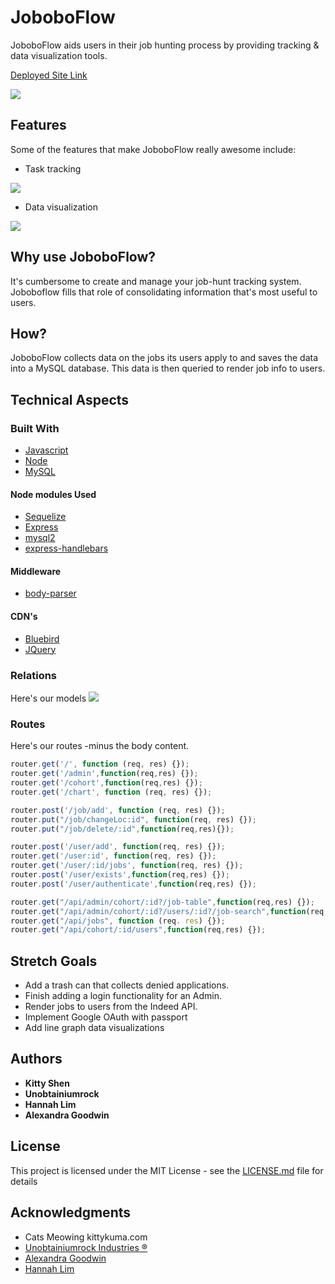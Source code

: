 # JoboboFlow
JoboboFlow aids users in their job hunting process by providing tracking & data visualization tools. 

[Deployed Site Link](https://jobobo-flow.herokuapp.com/)

<img src="./README/landing-page.PNG">

## Features
Some of the features that make JoboboFlow really awesome include:

* Task tracking
<img src="./README/task-board.png">

* Data visualization
<img src="./README/visual-analysis.png">


## Why use JoboboFlow?
It's cumbersome to create and manage your job-hunt tracking system. Joboboflow fills that role of consolidating information that's most useful to users.


## How?
JoboboFlow collects data on the jobs its users apply to and saves the data into a MySQL database. This data is then queried to render job info to users.


## Technical Aspects

### Built With
* [Javascript](https://eloquentjavascript.net/)
* [Node](https://nodejs.org/en/)
* [MySQL](https://www.mysql.com/)

#### Node modules Used
* [Sequelize](http://docs.sequelizejs.com/)
* [Express](https://expressjs.com/)
* [mysql2](https://github.com/sidorares/node-mysql2)
* [express-handlebars](https://github.com/ericf/express-handlebars)


#### Middleware
* [body-parser](https://github.com/expressjs/body-parser)

#### CDN's
* [Bluebird](http://bluebirdjs.com/docs/getting-started.html)
* [JQuery](https://api.jquery.com/)

### Relations
Here's our models
<img src="./README/schema-tables.png">

### Routes
Here's our routes -minus the body content.


```javascript
router.get('/', function (req, res) {});
router.get('/admin',function(req,res) {});
router.get('/cohort',function(req,res) {});
router.get('/chart', function (req, res) {});

router.post('/job/add', function (req, res) {});
router.put("/job/changeLoc:id", function(req, res) {});
router.put("/job/delete/:id",function(req,res){});

router.post('/user/add', function(req, res) {});
router.get('/user:id', function(req, res) {});
router.get('/user/:id/jobs', function(req, res) {});
router.post('/user/exists',function(req,res) {});
router.post('/user/authenticate',function(req,res) {});

router.get("/api/admin/cohort/:id?/job-table",function(req,res) {});
router.get("/api/admin/cohort/:id?/users/:id?/job-search",function(req,res) {});
router.get("/api/jobs", function (req. res) {});
router.get("/api/cohort/:id/users",function(req,res) {});
```


## Stretch Goals
* Add a trash can that collects denied applications.
* Finish adding a login functionality for an Admin.
* Render jobs to users from the Indeed API.
* Implement Google OAuth with passport
* Add line graph data visualizations

## Authors

* **Kitty Shen**
* **Unobtainiumrock**
* **Hannah Lim**
* **Alexandra Goodwin**

## License

This project is licensed under the MIT License - see the [LICENSE.md](LICENSE.md) file for details

## Acknowledgments

* Cats Meowing kittykuma.com
* [Unobtainiumrock Industries ®](https://unobtainiumrock.github.io/portfolio-revamp/)
* [Alexandra Goodwin](https://github.com/alexgood1)
* [Hannah Lim](https://github.com/hannahlim213)

